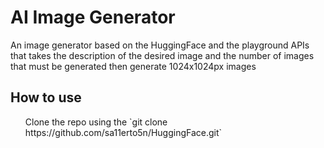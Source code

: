 # AI Image Generator

An image generator based on the HuggingFace and the playground APIs that takes the description of the desired image and the number of images that must be generated then generate 1024x1024px images

## How to use

<ol>
Clone the repo using the `git clone https://github.com/sa11erto5n/HuggingFace.git`
</ol>
